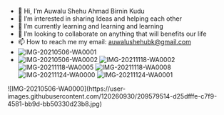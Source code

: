 - 👋 Hi, I’m Auwalu Shehu Ahmad Birnin Kudu 
- 👀 I’m interested in sharing Ideas and helping each other 
- 🌱 I’m currently learning and learning and learning 
- 💞️ I’m looking to collaborate on anything that will benefits our life
- 📫 How to reach me my email: auwalushehubk@gmail.com 
- ![IMG-20210506-WA0001](https://user-images.githubusercontent.com/120260930/209579528-50fa5587-0493-470b-863d-946bc718ea71.jpg)
- ![IMG-20210506-WA0002](https://user-images.githubusercontent.com/120260930/209579535-296db127-bf98-4ec5-b009-f5e4bf0ddf2c.jpg)
![IMG-20211118-WA0002](https://user-images.githubusercontent.com/120260930/209579550-a2c6902d-e49f-406f-9ab6-43c7a944c221.jpg)
![IMG-20211118-WA0005](https://user-images.githubusercontent.com/120260930/209579554-e48a5623-4438-433e-b7aa-a8be88f696e4.jpg)
![IMG-20211118-WA0008](https://user-images.githubusercontent.com/120260930/209579555-22cebdf2-1e51-48e6-ac14-da7aabcdcce0.jpg)
![IMG-20211124-WA0000](https://user-images.githubusercontent.com/120260930/209579559-ee7833c5-995d-4562-bf7b-a4cc97187b50.jpg)
![IMG-20211124-WA0001](https://user-images.githubusercontent.com/120260930/209579561-3b2b7987-717e-4a6c-8090-23008026e88e.jpg)


<!---
amar4bik/amar4bik is a ✨ special ✨ repository because its `README.md` (this file) appears on your GitHub profile.
You can click the Preview link to take a look at your changes.
--->![IMG-20210506-WA0000](https://user-images.githubusercontent.com/120260930/209579514-d25dfffe-c7f9-4581-bb9d-bb50330d23b8.jpg)

